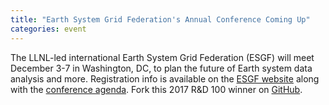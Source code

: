 ```yaml
---
title: "Earth System Grid Federation's Annual Conference Coming Up"
categories: event
---
```


The LLNL-led international Earth System Grid Federation (ESGF) will meet December 3-7 in Washington, DC, to plan the future of Earth system data analysis and more. Registration info is available on the [ESGF website](https://esgf.llnl.gov/) along with the [conference agenda](https://esgf.llnl.gov/esgf-media/2018-F2F/F2F-2018-Conference-Agenda.pdf). Fork this 2017 R&D 100 winner on [GitHub](https://github.com/ESGF).
